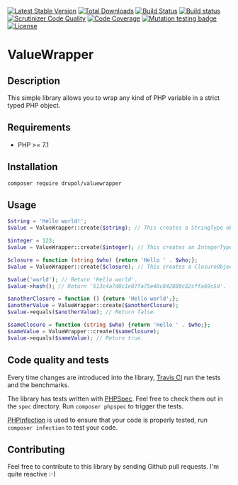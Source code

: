 [![Latest Stable Version](https://poser.pugx.org/drupol/valuewrapper/v/stable)](https://packagist.org/packages/drupol/valuewrapper)
 [![Total Downloads](https://poser.pugx.org/drupol/valuewrapper/downloads)](https://packagist.org/packages/drupol/valuewrapper)
 [![Build Status](https://travis-ci.org/drupol/valuewrapper.svg?branch=master)](https://travis-ci.org/drupol/valuewrapper)
 [![Build status](https://ci.appveyor.com/api/projects/status/grvr1tfq9uoth0rg?svg=true)](https://ci.appveyor.com/project/drupol/valuewrapper)
 [![Scrutinizer Code Quality](https://scrutinizer-ci.com/g/drupol/valuewrapper/badges/quality-score.png?b=master)](https://scrutinizer-ci.com/g/drupol/valuewrapper/?branch=master)
 [![Code Coverage](https://scrutinizer-ci.com/g/drupol/valuewrapper/badges/coverage.png?b=master)](https://scrutinizer-ci.com/g/drupol/valuewrapper/?branch=master)
 [![Mutation testing badge](https://badge.stryker-mutator.io/github.com/drupol/valuewrapper/master)](https://stryker-mutator.github.io)
 [![License](https://poser.pugx.org/drupol/valuewrapper/license)](https://packagist.org/packages/drupol/valuewrapper)

# ValueWrapper

## Description

This simple library allows you to wrap any kind of PHP variable in a strict typed PHP object.

## Requirements

* PHP >= 7.1

## Installation

```composer require drupol/valuewrapper```

## Usage

```php
$string = 'Hello world!';
$value = ValueWrapper::create($string); // This creates a StringType object.

$integer = 123;
$value = ValueWrapper::create($integer); // This creates an IntegerType object.

$closure = function (string $who) {return 'Hello ' . $who;};
$value = ValueWrapper::create($closure); // This creates a ClosureObject object.

$value('world'); // Return 'Hello world'.
$value->hash(); // Return '513c4a7d0c1e07fa75e40c842880c82cffa69c5d'.

$anotherClosure = function () {return 'Hello world';};
$anotherValue = ValueWrapper::create($anotherClosure);
$value->equals($anotherValue); // Return false.

$sameClosure = function (string $who) {return 'Hello ' . $who;};
$sameValue = ValueWrapper::create($sameClosure);
$value->equals($sameValue); // Return true.
```

## Code quality and tests

Every time changes are introduced into the library, [Travis CI](https://travis-ci.org/drupol/valuewrapper/builds) run the tests and the benchmarks.

The library has tests written with [PHPSpec](http://www.phpspec.net/).
Feel free to check them out in the `spec` directory. Run `composer phpspec` to trigger the tests.

[PHPInfection](https://github.com/infection/infection) is used to ensure that your code is properly tested, run `composer infection` to test your code.

## Contributing

Feel free to contribute to this library by sending Github pull requests. I'm quite reactive :-)
